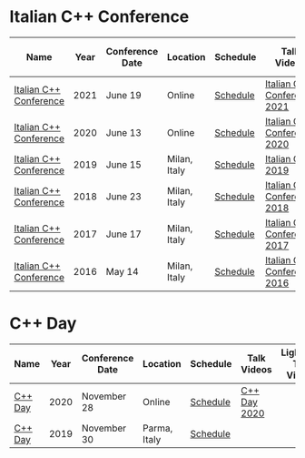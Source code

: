 # Italian C++ Conference

| Name | Year | Conference<br>Date | Location | Schedule | Talk Videos | Lightning<br>Talk Videos | Slides | Video Channel |
|---|---|---|---|---|---|---|---|---|
| [Italian C++ Conference](https://www.italiancpp.org/) | 2021 | June 19 | Online | [Schedule](https://italiancpp.org/itcppcon21) | [Italian C++ Conference 2021](https://www.youtube.com/playlist?list=PLsCm1Hs016LV9BRKIqrNWEXfa5ggpiyki) | | [Slides](https://github.com/italiancpp/itcppcon21) | [YouTube](https://www.youtube.com/channel/UCNge3iECU0XKjshac_hdejw) |
| [Italian C++ Conference](https://www.italiancpp.org/) | 2020 | June 13 | Online | [Schedule](https://www.italiancpp.org/event/itcppcon20/) | [Italian C++ Conference 2020](https://www.youtube.com/playlist?list=PLsCm1Hs016LWIjOrEftUA42ZwxsF30vZB) | | [Slides](https://github.com/italiancpp/itcppcon20) | [YouTube](https://www.youtube.com/channel/UCNge3iECU0XKjshac_hdejw/featured) |
| [Italian C++ Conference](https://www.italiancpp.org/) | 2019 | June 15 | Milan, Italy | [Schedule](https://www.italiancpp.org/event/itcppcon19/) | [Italian C++ 2019](https://www.youtube.com/playlist?list=PLsCm1Hs016LU5PDVL3Hxgtuim_IIN4ajw) | | [Slides](https://github.com/italiancpp/itcppcon19) | [YouTube](https://www.youtube.com/channel/UCNge3iECU0XKjshac_hdejw/featured) |
| [Italian C++ Conference](https://www.italiancpp.org/event/itcppcon18/) | 2018 | June 23 | Milan, Italy | [Schedule](https://www.italiancpp.org/event/itcppcon18/) | [Italian C++ Conference 2018](https://www.youtube.com/playlist?list=PLsCm1Hs016LW0zKJBvemhJ0YWIF1Fezd6) | | [Slides](https://github.com/italiancpp/itcppcon18) | [YouTube](https://www.youtube.com/channel/UCNge3iECU0XKjshac_hdejw/featured) |
| [Italian C++ Conference](https://www.italiancpp.org/2017/07/04/itcppcon17/) | 2017 | June 17 | Milan, Italy | [Schedule](https://www.italiancpp.org/2017/07/04/itcppcon17/) | [Italian C++ Conference 2017](https://www.youtube.com/playlist?list=PLsCm1Hs016LWoGAOd9wKvdb1fEqj2olBz) | | [Slides](https://github.com/italiancpp/itcppcon17) | [YouTube](https://www.youtube.com/channel/UCNge3iECU0XKjshac_hdejw/featured) |
| [Italian C++ Conference](https://www.italiancpp.org/event/conference-2016/) | 2016 | May 14 | Milan, Italy | [Schedule](https://www.italiancpp.org/event/conference-2016/) | [Italian C++ Conference 2016](https://www.youtube.com/channel/UCNge3iECU0XKjshac_hdejw/search?query=%22Italian+C%2B%2B+Conference+2016%22) | | [Slides](http://www.italiancpp.org/eventi/sessioni-conference-2016/#resumable) | [YouTube](https://www.youtube.com/channel/UCNge3iECU0XKjshac_hdejw/featured) |

# C++ Day

| Name | Year | Conference<br>Date | Location | Schedule | Talk Videos | Lightning<br>Talk Videos | Slides | Video Channel |
|---|---|---|---|---|---|---|---|---|
| [C++ Day](https://www.italiancpp.org/) | 2020 | November 28 | Online | [Schedule](https://www.italiancpp.org/event/cppday20/) | [C++ Day 2020](https://www.youtube.com/playlist?list=PLsCm1Hs016LX6l97Royt5DSYy7V05nZmS) | | [Slides](https://github.com/italiancpp/cppday20) | [YouTube](https://www.youtube.com/channel/UCNge3iECU0XKjshac_hdejw/featured) |
| [C++ Day](https://www.italiancpp.org/event/cppday19/) | 2019 | November 30 | Parma, Italy | [Schedule](https://www.italiancpp.org/event/cppday19/) | | | [Slides](https://github.com/italiancpp/cppday19/) | |
